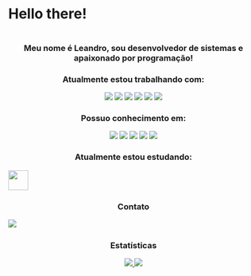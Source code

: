 <html>
  <header><link rel="stylesheet" href="https://cdn.jsdelivr.net/gh/devicons/devicon@v2.15.1/devicon.min.css">
</header>
  <div align="center" style="display: flex; align-items: center"><h1 style="text-align: center;">Hello there!</h1></div>
  
  <h3 align="center">Meu nome é Leandro, sou desenvolvedor de sistemas e apaixonado por programação!</h3>


<h3 align="center">Atualmente estou trabalhando com:</h3>
<!--<div align="center" style="display: flex; align-items: center;">
  <img src="https://cdn.jsdelivr.net/gh/devicons/devicon/icons/vuejs/vuejs-original.svg" width="40" height="40"/>
<img src="https://cdn.jsdelivr.net/gh/devicons/devicon/icons/javascript/javascript-original.svg" width="40" height="40" />
  <img src="https://cdn.jsdelivr.net/gh/devicons/devicon/icons/typescript/typescript-original.svg" width="40" height="40" />
<img src="https://cdn.jsdelivr.net/gh/devicons/devicon/icons/csharp/csharp-original.svg" width="40" height="40"/> -->
  <div align="center">
    <img src="https://img.shields.io/badge/TypeScript-007ACC?style=for-the-badge&logo=typescript&logoColor=white" />
    <img src="https://img.shields.io/badge/Vue.js-35495E?style=for-the-badge&logo=vue.js&logoColor=4FC08D" />
    <img src="https://img.shields.io/badge/JavaScript-F7DF1E?style=for-the-badge&logo=javascript&logoColor=black" />
    <img src="https://img.shields.io/badge/C%23-239120?style=for-the-badge&logo=c-sharp&logoColor=white" />
    <img src="https://img.shields.io/badge/Microsoft_SQL_Server-CC2927?style=for-the-badge&logo=microsoft-sql-server&logoColor=white" />
    <img src="https://img.shields.io/badge/.NET-5C2D91?style=for-the-badge&logo=.net&logoColor=white" />
    
  </div>   
  


</div>
<h3 align="center">Possuo conhecimento em:</h3>
<div align="center">
  <img src="https://img.shields.io/badge/HTML5-E34F26?style=for-the-badge&logo=html5&logoColor=white">
  <img src="https://img.shields.io/badge/CSS3-1572B6?style=for-the-badge&logo=css3&logoColor=white">
  <img src="https://img.shields.io/badge/Sass-CC6699?style=for-the-badge&logo=sass&logoColor=white">
  <img src="https://img.shields.io/badge/Microsoft_Azure-0089D6?style=for-the-badge&logo=microsoft-azure&logoColor=white">
  <img src="https://img.shields.io/badge/Azure_DevOps-0078D7?style=for-the-badge&logo=azure-devops&logoColor=white">
</div>
  <h3 align="center">Atualmente estou estudando:</h3>
<div align="center" style="display: flex; align-items: center;">
  <img src="https://cdn.jsdelivr.net/gh/devicons/devicon/icons/firebase/firebase-plain.svg" width="40" height="40" />
 </div>
  <h3 align="center">Contato</h3>
<div align="center" style="display: flex; align-items: center;">
  <a href="https://www.linkedin.com/in/leandro-de-lima-10b1161b0" target="_blank"><img src="https://img.shields.io/badge/-LinkedIn-%230077B5?style=for-the-badge&logo=linkedin&logoColor=white" target="_blank"></a> 
 </div>
  <h3 align="center">Estatísticas</h3>
<div align="center">
<a href="https://github.com/LeElima">
<img height="180em" src="https://github-readme-stats.vercel.app/api/top-langs/?username=LeElima&layout=compact&langs_count=7&theme=dracula"/>
<img height="180em" src="https://github-readme-stats.vercel.app/api?username=LeElima&show_icons=true&theme=dracula&include_all_commits=true&count_private=true"/>
</div>


<!--
![Snake animation ](https://github.com/LeElima/LeElima/blob/output/github-contribution-grid-snake.svg)
  </html>

